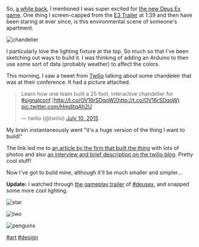 So, [a while back](https://writing.natwelch.com/post/100), I mentioned I was super excited for [the new Deus Ex game](https://en.wikipedia.org/wiki/Deus_Ex:_Mankind_Divided). One thing I screen-capped from the [E3 Trailer](https://www.youtube.com/watch?v=LdVexfTfevU) at 1:39 and then have been staring at ever since, is this environmental scene of someone's apartment.

![chandelier](http://cl.ly/bvoi/d)

I particularly love the lighting fixture at the top. So much so that I've been sketching out ways to build it. I was thinking of adding an Arduino to then use some sort of data (probably weather) to affect the colors.

This morning, I saw a tweet from [Twilio](https://www.twilio.com/) talking about some chandeleir that was at their conference. It had a picture attached.

> Learn how one team built a 25 foot, interactive chandelier for [#signalconf](https://twitter.com/hashtag/signalconf?src=hash) [http://t.co/OV16rSDqoW](http://t.co/OV16rSDqoW) [pic.twitter.com/HmditqAh2U](http://t.co/HmditqAh2U)
> 
> — twilio (@twilio) [July 10, 2015](https://twitter.com/twilio/status/619530523321327616)

My brain instantaneously went "it's a huge version of the thing I want to build!"

The link led me to [an article by the firm that built the thing](http://work.gmunk.com/Twilio-Beacon) with lots of photos and also [an interview and brief description on the twilio blog](https://www.twilio.com/blog/2015/07/building-beacon-how-one-team-built-a-25-foot-interactive-chandelier-at-signal.html). Pretty cool stuff!

Now I've got to build mine, although it'll be much smaller and simpler...

**Update:** I watched through [the gameplay trailer](https://www.youtube.com/watch?v=jh-iX2bxOjI) of [#deusex](/tag/deusex), and snapped some more cool lighting.

![star](http://cl.ly/bw08/d)

![two](http://cl.ly/bvqK/d)

![penguins](http://cl.ly/bvcq/d)

[#art](/tag/art) [#design](/tag/design)